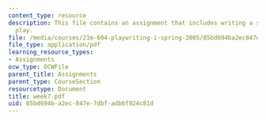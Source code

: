 ```yaml
---
content_type: resource
description: This file contains an assignment that includes writing a short radio
  play.
file: /media/courses/21m-604-playwriting-i-spring-2005/85bd694ba2ec847e7dbfadb6f924c81d_week7.pdf
file_type: application/pdf
learning_resource_types:
- Assignments
ocw_type: OCWFile
parent_title: Assignments
parent_type: CourseSection
resourcetype: Document
title: week7.pdf
uid: 85bd694b-a2ec-847e-7dbf-adb6f924c81d
---
```

